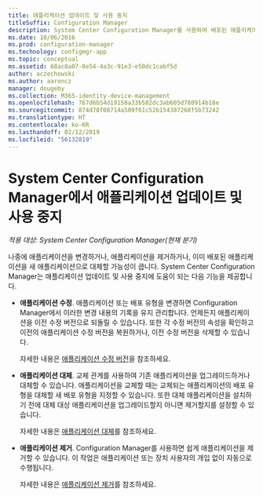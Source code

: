 ```yaml
---
title: 애플리케이션 업데이트 및 사용 중지
titleSuffix: Configuration Manager
description: System Center Configuration Manager를 사용하여 배포된 애플리케이션을 수정, 대체 또는 제거합니다.
ms.date: 10/06/2016
ms.prod: configuration-manager
ms.technology: configmgr-app
ms.topic: conceptual
ms.assetid: 68ac8a07-8e54-4a3c-91e3-e50dc1cabf5d
author: aczechowski
ms.author: aaroncz
manager: dougeby
ms.collection: M365-identity-device-management
ms.openlocfilehash: 767d6b54d19158a33b582dc3ab605d780914b18e
ms.sourcegitcommit: 874d78f08714a509f61c52b154387268f5b73242
ms.translationtype: HT
ms.contentlocale: ko-KR
ms.lasthandoff: 02/12/2019
ms.locfileid: "56132819"
---
```

# <a name="update-and-retire-applications-with-system-center-configuration-manager"></a>System Center Configuration Manager에서 애플리케이션 업데이트 및 사용 중지

*적용 대상: System Center Configuration Manager(현재 분기)*


나중에 애플리케이션을 변경하거나, 애플리케이션을 제거하거나, 이미 배포된 애플리케이션을 새 애플리케이션으로 대체할 가능성이 큽니다. System Center Configuration Manager는 애플리케이션 업데이트 및 사용 중지에 도움이 되는 다음 기능을 제공합니다.  

- **애플리케이션 수정**. 애플리케이션 또는 배포 유형을 변경하면 Configuration Manager에서 이러한 변경 내용의 기록을 유지 관리합니다. 언제든지 애플리케이션을 이전 수정 버전으로 되돌릴 수 있습니다. 또한 각 수정 버전의 속성을 확인하고 이전의 애플리케이션 수정 버전을 복원하거나, 이전 수정 버전을 삭제할 수 있습니다.  

  자세한 내용은 [애플리케이션 수정 버전](revise-and-supersede-applications.md#application-revisions)을 참조하세요.  

- **애플리케이션 대체**. 교체 관계를 사용하여 기존 애플리케이션을 업그레이드하거나 대체할 수 있습니다. 애플리케이션을 교체할 때는 교체되는 애플리케이션의 배포 유형을 대체할 새 배포 유형을 지정할 수 있습니다. 또한 대체 애플리케이션을 설치하기 전에 대체 대상 애플리케이션을 업그레이드할지 아니면 제거할지를 설정할 수 있습니다.  

  자세한 내용은 [애플리케이션 대체](revise-and-supersede-applications.md#application-supersedence)를 참조하세요.  

- **애플리케이션 제거**. Configuration Manager를 사용하면 쉽게 애플리케이션을 제거할 수 있습니다. 이 작업은 애플리케이션 또는 장치 사용자의 개입 없이 자동으로 수행됩니다.  

  자세한 내용은 [애플리케이션 제거](uninstall-applications.md)를 참조하세요.  
